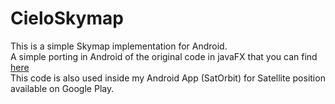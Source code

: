 # CieloSkymap
This is a simple Skymap implementation for Android.<br>
A simple porting in Android of the original code in javaFX that you can find <a href="https://github.com/taipeiben/SkyMapFX" target="_blank">here</a>
<br>This code is also used inside my Android App (SatOrbit) for Satellite position available on Google Play. 
